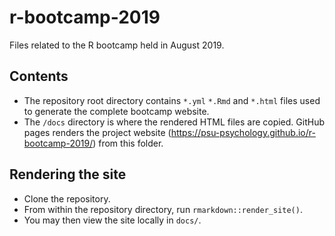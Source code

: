 # r-bootcamp-2019
Files related to the R bootcamp held in August 2019.

## Contents

- The repository root directory contains `*.yml` `*.Rmd` and `*.html` files used to generate the complete bootcamp website. 
- The `/docs` directory is where the rendered HTML files are copied. GitHub pages renders the project website (https://psu-psychology.github.io/r-bootcamp-2019/) from this folder.

## Rendering the site

- Clone the repository.
- From within the repository directory, run `rmarkdown::render_site()`.
- You may then view the site locally in `docs/`.
